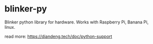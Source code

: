 # blinker-py
Blinker python library for hardware. Works with Raspberry Pi, Banana Pi, linux.  

read more: https://diandeng.tech/doc/python-support
